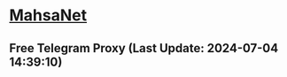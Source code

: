 
# [MahsaNet](https://t.me/mahsa_net)
## Free Telegram Proxy (Last Update: 2024-07-04 14:39:10)

    